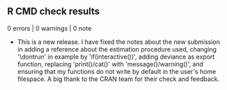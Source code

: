 ## R CMD check results

0 errors | 0 warnings | 0 note

* This is a new release. I have fixed the notes about the new submission in adding a reference about the estimation procedure used, changing '\dontrun' in example by 'if(interactive())', adding deviance as export function, replacing 'print()/cat()' with 'message()/warning()', and ensuring that my functions do not write by default in the user's home filespace. A big thank to the CRAN team for their check and feedback. 
